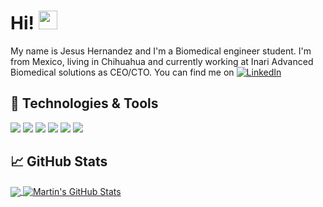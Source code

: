 # Hi! <img src="https://raw.githubusercontent.com/MartinHeinz/MartinHeinz/master/wave.gif" width="30px">

My name is Jesus Hernandez and I'm a Biomedical engineer student. I'm from Mexico, living in Chihuahua and currently working at Inari Advanced Biomedical solutions as CEO/CTO. You can find me on [![LinkedIn][3.2]][3]

## 🔧 Technologies & Tools
![](https://img.shields.io/badge/OS-Linux-informational?style=flat&logo=linux&logoColor=white&color=2bbc8a)
![](https://img.shields.io/badge/Code-Python-informational?style=flat&logo=python&logoColor=white&color=2bbc8a)
![](https://img.shields.io/badge/Code-JavaScript-informational?style=flat&logo=javascript&logoColor=white&color=2bbc8a)
![](https://img.shields.io/badge/Code-Golang-informational?style=flat&logo=go&logoColor=white&color=2bbc8a)
![](https://img.shields.io/badge/Shell-Bash-informational?style=flat&logo=gnu-bash&logoColor=white&color=2bbc8a)
![](https://img.shields.io/badge/Tools-PostgreSQL-informational?style=flat&logo=postgresql&logoColor=white&color=2bbc8a)

## &#x1f4c8; GitHub Stats

<a href="https://github.com/unlikeghost/unlikeghost">
  <img align="center" src="https://github-readme-stats.vercel.app/api/top-langs/?username=unlikeghost&hide=java,html,tex&title_color=ffffff&text_color=c9cacc&icon_color=2bbc8a&bg_color=1d1f21&langs_count=3" />
</a>

<a href="https://github.com/unlikeghost/unlikeghost">
  <img align="center" src="https://github-readme-stats.vercel.app/api?username=unlikeghost&show_icons=true&line_height=27&count_private=true&title_color=ffffff&text_color=c9cacc&icon_color=2bbc8a&bg_color=1d1f21" alt="Martin's GitHub Stats" />
</a>
<!-- links to your social media accounts -->

[3.2]: https://img.icons8.com/material-rounded/24/000000/linkedin--v1.png"/

[3]: https://www.linkedin.com/in/jesusalanhernandezgalvan/
